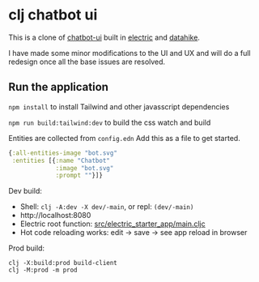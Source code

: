 # clj chatbot ui

This is a clone of [chatbot-ui](https://github.com/mckaywrigley/chatbot-ui) built in [electric](https://github.com/hyperfiddle/electric) and [datahike](https://github.com/replikativ/datahike).

I have made some minor modifications to the UI and UX and will do a full redesign once all the base issues are resolved.

## Run the application

`npm install` to install Tailwind and other javasscript dependencies

`npm run build:tailwind:dev` to build the css watch and build

Entities are collected from `config.edn`
Add this as a file to get started.

```clojure
{:all-entities-image "bot.svg"
 :entities [{:name "Chatbot"
             :image "bot.svg"
             :prompt ""}]}
```

Dev build:

* Shell: `clj -A:dev -X dev/-main`, or repl: `(dev/-main)`
* http://localhost:8080
* Electric root function: [src/electric_starter_app/main.cljc](src/electric_starter_app/main.cljc)
* Hot code reloading works: edit -> save -> see app reload in browser

Prod build:

```shell
clj -X:build:prod build-client
clj -M:prod -m prod
```
